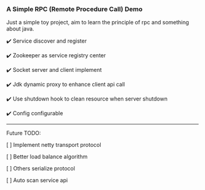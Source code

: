 ### A Simple RPC (Remote Procedure Call) Demo

Just a simple toy project, aim to learn the principle of rpc and something about java.

✔️ Service discover and register

✔️ Zookeeper as service registry center

✔️ Socket server and client implement

✔️ Jdk dynamic proxy to enhance client api call

✔️ Use shutdown hook to clean resource when server shutdown

✔️ Config configurable

---

Future TODO: 

[ ] Implement netty transport protocol

[ ] Better load balance algorithm

[ ] Others serialize protocol

[ ] Auto scan service api 
